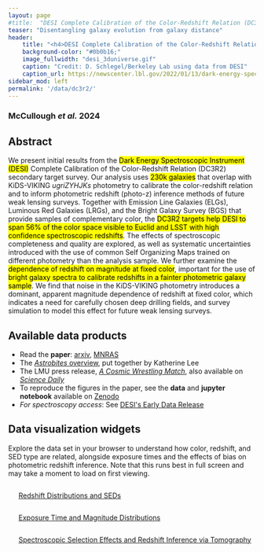 ```yaml
---
layout: page
#title:  "DESI Complete Calibration of the Color-Redshift Relation (DC3R2)"
teaser: "Disentangling galaxy evolution from galaxy distance"
header:
    title: "<h4>DESI Complete Calibration of the Color-Redshift Relation</h4>"
    background-color: "#0b0b16;"
    image_fullwidth: "desi_3duniverse.gif"
    caption: "Credit: D. Schlegel/Berkeley Lab using data from DESI"
    caption_url: https://newscenter.lbl.gov/2022/01/13/dark-energy-spectroscopic-instrument-desi-creates-largest-3d-map-of-the-cosmos/
sidebar_mod: left
permalink: '/data/dc3r2/'
---
```


### McCullough <em>et al.</em> 2024
## Abstract
We present initial results from the <mark>Dark Energy Spectroscopic Instrument (DESI)</mark> Complete Calibration of the Color-Redshift
Relation (DC3R2) secondary target survey. Our analysis uses <mark>230k galaxies</mark> that overlap with KiDS-VIKING _ugriZYHJKs_
photometry to calibrate the color-redshift relation and to inform photometric redshift (photo-z) inference methods of future
weak lensing surveys. Together with Emission Line Galaxies (ELGs), Luminous Red Galaxies (LRGs), and the Bright Galaxy
Survey (BGS) that provide samples of complementary color, the <mark>DC3R2 targets help DESI to span 56% of the color space
visible to Euclid and LSST with high confidence spectroscopic redshifts</mark>. The effects of spectroscopic completeness and quality
are explored, as well as systematic uncertainties introduced with the use of common Self Organizing Maps trained on different
photometry than the analysis sample. We further examine the <mark>dependence of redshift on magnitude at fixed color</mark>, important
for the use of <mark>bright galaxy spectra to calibrate redshifts in a fainter photometric galaxy sample</mark>. We find that noise in the
KiDS-VIKING photometry introduces a dominant, apparent magnitude dependence of redshift at fixed color, which indicates a
need for carefully chosen deep drilling fields, and survey simulation to model this effect for future weak lensing surveys.

## Available data products
- Read the <strong>paper</strong>: <a href="https://arxiv.org/abs/2309.13109">arxiv</a>, <a href="https://academic.oup.com/mnras/article/531/2/2582/7686823">MNRAS</a>
- The [_Astrobites_ overview](https://astrobites.org/2023/10/02/dc3r2/), put together by Katherine Lee
- The LMU press release, <a href="https://www.lmu.de/en/newsroom/news-overview/news/cosmic-wrestling-match.html"><em>A Cosmic Wrestling Match</em></a>, also available on <a href="https://www.sciencedaily.com/releases/2024/07/240715135346.htm"><em>Science Daily</em></a>
- To reproduce the figures in the paper, see the <strong>data</strong> and <strong>jupyter notebook</strong> available on [Zenodo](https://zenodo.org/record/8328495)
- _For spectroscopy access_: See [DESI's Early Data Release](https://data.desi.lbl.gov/doc/releases/edr/#value-added-catalogs)
## Data visualization widgets 
Explore the data set in your browser to understand how color, redshift, and SED type are related, alongside exposure times and the effects of bias on photometric redshift inference. Note that this runs best in full screen and may take a moment to load on first viewing.

<div class="row t60">
    <div class="medium-12 columns b30">
        <img src="{{ site.urlimg }}pz_dist.png" alt="" class="center">
        <p style="text-align:center"><a href="[http://jcorneille.de](http://jmccull.github.io/dataproducts_dc3r2/)">Redshift Distributions and SEDs</a></p>
    </div><!-- /.medium-12.columns -->
</div><!-- /.row -->
<div class="row t60">
    <div class="medium-12 columns b30">
        <img src="{{ site.urlimg }}exptimes.png" alt="" class="center">
        <p style="text-align:center"><a href="http://jmccull.github.io/dataproducts_dc3r2/exposure_time/">Exposure Time and Magnitude Distributions</a></p>
    </div><!-- /.medium-12columns -->
</div><!-- /.row -->
<div class="row t60">
    <div class="medium-12 columns b30">
        <img src="{{ site.urlimg }}tomobin.png" alt="" class="center">
        <p style="text-align:center"><a href="http://jmccull.github.io/dataproducts_dc3r2/tomography/">Spectroscopic Selection Effects and Redshift Inference via Tomography</a></p>
    </div><!-- /.medium-12.columns -->
</div><!-- /.row -->
